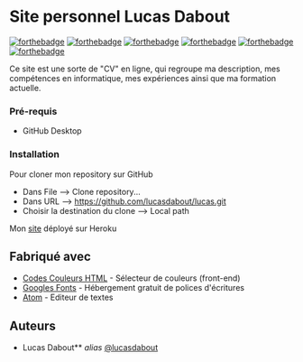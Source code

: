 # Site personnel Lucas Dabout

[![forthebadge](http://forthebadge.com/images/badges/built-with-love.svg)](http://forthebadge.com) 
[![forthebadge](https://forthebadge.com/images/badges/powered-by-coffee.svg)](https://forthebadge.com)
[![forthebadge](https://forthebadge.com/images/badges/uses-git.svg)](https://forthebadge.com)
[![forthebadge](https://forthebadge.com/images/badges/uses-css.svg)](https://forthebadge.com)
[![forthebadge](https://forthebadge.com/images/badges/uses-html.svg)](https://forthebadge.com)
[![forthebadge](https://forthebadge.com/images/badges/validated-html5.svg)](https://forthebadge.com)


Ce site est une sorte de "CV" en ligne, qui regroupe ma description, mes compétences en informatique, mes expériences ainsi que ma formation actuelle. 


### Pré-requis

- GitHub Desktop


### Installation

Pour cloner mon repository sur GitHub
* Dans File --> Clone repository...
* Dans URL --> https://github.com/lucasdabout/lucas.git
* Choisir la destination du clone --> Local path

Mon [site](lucas-dabout.herokuapp.com) déployé sur Heroku


## Fabriqué avec

* [Codes Couleurs HTML](https://htmlcolorcodes.com/fr/) - Sélecteur de couleurs (front-end)
* [Googles Fonts](https://fonts.google.com/) - Hébergement gratuit de polices d'écritures
* [Atom](https://atom.io/) - Editeur de textes

## Auteurs
* Lucas Dabout** _alias_ [@lucasdabout](https://github.com/lucasdabout)